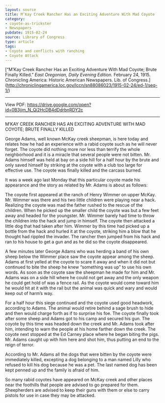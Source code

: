 ```yaml
---
layout: source
title: M’Kay Creek Rancher Has an Exciting Adventure With Mad Coyote
category: 
- coyote-as-trickster
- Newspapers
pubdate: 1915-02-24
source: Library of Congress
type: article
tags:
- Coyote and conflicts with ranching
- Coyote Attack 
---
```


[“M’Kay Creek Rancher Has an Exciting Adventure With Mad Coyote; Brute Finally Killed.” *East Oregonian, Daily Evening Edition.* February 24, 1915. Chronicling America: Historic American Newspapers. Lib. of Congress.] (http://chroniclingamerica.loc.gov/lccn/sn88086023/1915-02-24/ed-1/seq-1/)

***
View PDF: https://drive.google.com/open?id=0B3jjm_N_Qi2HcDB4dDdrbnRDY2c
***
M’KAY CREEK RANCHER HAS AN EXCITING ADVENTURE WITH MAD COYOTE; BRUTE FINALLY KILLED

George Adams, well known McKay creek sheepman, is here today and relates how he had an experience with a rabid coyote such as he will never forget. The coyote did nothing more nor less than terrify the whole neighborhood and it is a miracle that several people were not bitten. Mr. Adams himself was held at bay on a side hill for a half hour by the brute and only saved himself by striking at the coyote with a club too large for effective use. The coyote was finally killed and the carcass burned.

It was a week ago last Monday that this particular coyote made his appearance and the story as related by Mr. Adams is about as follows:

The coyote first appeared at the ranch of Henry Wimmer on upper McKay. Mr. Wimmer was there and his two little children were playing near a hack. Realizing the coyote was mad the father rushed to the rescue of the children. When he picked up the smaller child the coyote was but a few feet away and headed for the youngster. Mr. Wimmer barely had time to throw the children into the hack and jump in himself. The coyote then attacked a little dog that had taken after him. Wimmer by this time had picked up a bottle from the hack and hurled it at the coyote, striking him a blow that he thought had rippled the invader. The rancher then jumped from his hack and ran to his house to get a gun and as he did so the coyote disappeared.

A few minutes later George Adams who was herding a band of his own sheep below the Wimmer place saw the coyote appear among the sheep. Adams at first yelled at the coyote to scare it away and when it did not but continued to bite the sheep he knew “something was up” to use his own words. As soon as the coyote saw the sheepman he made for him and Mr. Adams was on a side hill where he could not get away and the only weapon he could get hold of was a fence rail. As the coyote would come toward him he would hit at it with the rail but the animal was quick and wary and would keep out of harm’s way.

For a half hour this siege continued and the coyote used good headwork, according to Adams. The animal would retire behind a sage brush to hide and then would charge forth as if to surprise his foe. The coyote finally took after some sheep and Adams got to his camp and secured his gun. The coyote by this time was headed down the creek and Mr. Adams took after him, intending to warn the people at his home farther down the creek. The coyote next stopped at the Ed Carney place where he began biting the pigs. Mr. Adams caught up with him here and shot him, thus putting an end to the reign of terror.

According to Mr. Adams all the dogs that were bitten by the coyote were immediately killed, excepting a dog belonging to a man named Lilly who refused to kill his dog because he was a pet. The last named dog has been kept penned up and the family is afraid of him.

So many rabid coyotes have appeared on McKay creek and other places near the foothills that people are advised to go prepared for them. Sheepherders are advised to keep their guns with them or else to carry pistols for use in case they may be attacked.
